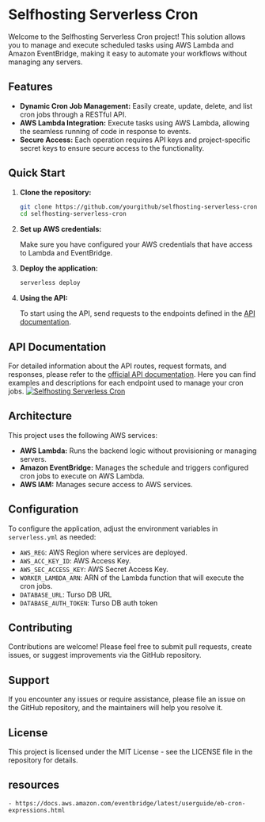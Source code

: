# Selfhosting Serverless Cron

Welcome to the Selfhosting Serverless Cron project! This solution allows you to manage and execute scheduled tasks using AWS Lambda and Amazon EventBridge, making it easy to automate your workflows without managing any servers.

## Features

- **Dynamic Cron Job Management:** Easily create, update, delete, and list cron jobs through a RESTful API.
- **AWS Lambda Integration:** Execute tasks using AWS Lambda, allowing the seamless running of code in response to events.
- **Secure Access:** Each operation requires API keys and project-specific secret keys to ensure secure access to the functionality.

## Quick Start

1. **Clone the repository:**

   ```bash
   git clone https://github.com/yourgithub/selfhosting-serverless-cron.git
   cd selfhosting-serverless-cron
   ```

2. **Set up AWS credentials:**

   Make sure you have configured your AWS credentials that have access to Lambda and EventBridge.

3. **Deploy the application:**

   ```bash
   serverless deploy
   ```

4. **Using the API:**

   To start using the API, send requests to the endpoints defined in the [API documentation](https://serverless-cron.apidog.io/).

## API Documentation

For detailed information about the API routes, request formats, and responses, please refer to the [official API documentation](https://serverless-cron.apidog.io/). Here you can find examples and descriptions for each endpoint used to manage your cron jobs.
[![Selfhosting Serverless Cron](https://i.imgur.com/drYfqY1.png)](https://serverless-cron.apidog.io/)

## Architecture

This project uses the following AWS services:

- **AWS Lambda:** Runs the backend logic without provisioning or managing servers.
- **Amazon EventBridge:** Manages the schedule and triggers configured cron jobs to execute on AWS Lambda.
- **AWS IAM:** Manages secure access to AWS services.

## Configuration

To configure the application, adjust the environment variables in `serverless.yml` as needed:

- `AWS_REG`: AWS Region where services are deployed.
- `AWS_ACC_KEY_ID`: AWS Access Key.
- `AWS_SEC_ACCESS_KEY`: AWS Secret Access Key.
- `WORKER_LAMBDA_ARN`: ARN of the Lambda function that will execute the cron jobs.
- `DATABASE_URL`: Turso DB URL
- `DATABASE_AUTH_TOKEN`: Turso DB auth token


## Contributing

Contributions are welcome! Please feel free to submit pull requests, create issues, or suggest improvements via the GitHub repository.

## Support

If you encounter any issues or require assistance, please file an issue on the GitHub repository, and the maintainers will help you resolve it.

## License

This project is licensed under the MIT License - see the LICENSE file in the repository for details.


## resources

    - https://docs.aws.amazon.com/eventbridge/latest/userguide/eb-cron-expressions.html
